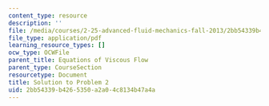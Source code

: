 ```yaml
---
content_type: resource
description: ''
file: /media/courses/2-25-advanced-fluid-mechanics-fall-2013/2bb54339b4265350a2a04c8134b47a4a_MIT2_25F13_Fin_2004_Q2Sol.pdf
file_type: application/pdf
learning_resource_types: []
ocw_type: OCWFile
parent_title: Equations of Viscous Flow
parent_type: CourseSection
resourcetype: Document
title: Solution to Problem 2
uid: 2bb54339-b426-5350-a2a0-4c8134b47a4a
---
```

